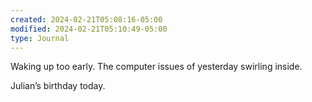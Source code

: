 ```yaml
---
created: 2024-02-21T05:08:16-05:00
modified: 2024-02-21T05:10:49-05:00
type: Journal
---
```


Waking up too early. The computer issues of yesterday swirling inside.

Julian’s  birthday today.
